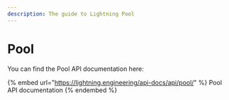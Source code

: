 ```yaml
---
description: The guide to Lightning Pool
---
```


# Pool

You can find the Pool API documentation here:

{% embed url="https://lightning.engineering/api-docs/api/pool/" %}
Pool API documentation
{% endembed %}
